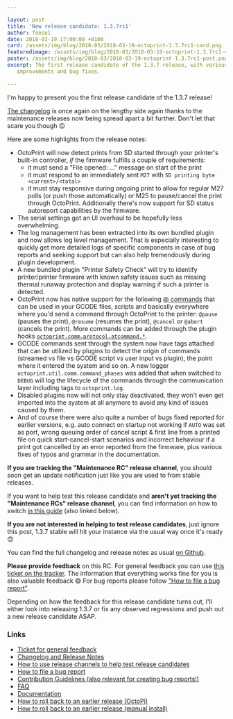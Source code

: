 ```yaml
---

layout: post
title: 'New release candidate: 1.3.7rc1'
author: foosel
date: 2018-03-19 17:00:00 +0100
card: /assets/img/blog/2018-03/2018-03-19-octoprint-1.3.7rc1-card.png
featuredimage: /assets/img/blog/2018-03/2018-03-19-octoprint-1.3.7rc1-card.png
poster: /assets/img/blog/2018-03/2018-03-19-octoprint-1.3.7rc1-post.png
excerpt: The first release candidate of the 1.3.7 release, with various
   improvements and bug fixes.

---
```


I'm happy to present you the first release candidate of the 1.3.7 release!

[The changelog](https://github.com/foosel/OctoPrint/releases/tag/1.3.7rc1) is once again on the lengthy side again thanks to the maintenance releases now being spread apart a bit further. Don't let that scare you though 😉

Here are some highlights from the release notes:

  * OctoPrint will now detect prints from SD started through your printer's built-in controller, *if* the firmware fulfills a couple of requirements:
      * it must send a "File opened: ..." message on start of the print
      * it must respond to an immediately sent `M27` with `SD printing byte <current>/<total>`
      * it must stay responsive during ongoing print to allow for regular M27 polls (or push those automatically) or M25 to pause/cancel the print through OctoPrint.
    Additionally there's now support for SD status autoreport capabilities by the firmware.
  * The serial settings got an UI overhaul to be hopefully less overwhelming.
  * The log management has been extracted into its own bundled plugin and now allows log level management. That is especially interesting to quickly get more detailed logs of specific components in case of bug reports and seeking support but can also help tremendously during plugin development.
  * A new bundled plugin "Printer Safety Check" will try to identify printer/printer firmware with known safety issues such as missing thermal runaway protection and display warning if such a printer is detected.
  * OctoPrint now has native support for the following [@ commands](http://docs.octoprint.org/en/maintenance/features/atcommands.html) that can be used in your GCODE files, scripts and basically everywhere where you'd send a command through OctoPrint to the printer: `@pause` (pauses the print), `@resume` (resumes the print), `@cancel` or `@abort` (cancels the print). More commands can be added through the plugin hooks [`octoprint.comm.protocol.atcommand.*`](http://docs.octoprint.org/en/maintenance/plugins/hooks.html#octoprint-comm-protocol-atcommand-phase).
  * GCODE commands sent through the system now have tags attached that can be utilized by plugins to detect the origin of commands (streamed vs file vs GCODE script vs user input vs plugin), the point where it entered the system and so on. A new logger `octoprint.util.comm.command_phases` was added that when switched to `DEBUG` will log the lifecycle of the commands through the communication layer including tags to `octoprint.log`.
  * Disabled plugins now will not only stay deactivated, they won't even get imported into the system at all anymore to avoid any kind of issues caused by them. 
  * And of course there were also quite a number of bugs fixed reported for earlier versions, e.g. auto connect on startup not working if `AUTO` was set as port, wrong queuing order of cancel script & first line from a printed file on quick start-cancel-start scenarios and incorrect behaviour if a print got cancelled by an error reported from the firmware, plus various fixes of typos and grammar in the documentation. 

**If you are tracking the "Maintenance RC" release channel**, you should soon get an update notification just like you 
are used to from stable releases.

If you want to help test this release candidate and **aren't yet tracking the "Maintenance RCs" release channel**, you
can find information on how to switch [in this guide](https://discourse.octoprint.org/t/how-to-use-the-release-channels-to-help-test-release-candidates/402)
(also linked below).

**If you are not interested in helping to test release candidates**, just ignore this post, 1.3.7 stable will hit 
your instance via the usual way once it's ready 😊

You can find the full changelog and release notes as usual [on Github](https://github.com/foosel/OctoPrint/releases/tag/1.3.7rc1).

**Please provide feedback** on this RC. For general feedback you can use 
[this ticket on the tracker](https://github.com/foosel/OctoPrint/issues/2492).
The information that everything works fine for you is also valuable feedback 😄 For bug reports please follow
["How to file a bug report"](https://github.com/foosel/OctoPrint/blob/master/CONTRIBUTING.md#how-to-file-a-bug-report).

Depending on how the feedback for this release candidate turns out, I'll either look into releasing 1.3.7 or fix any 
observed regressions and push out a new release candidate ASAP.

### Links

  * [Ticket for general feedback](https://github.com/foosel/OctoPrint/issues/2492)
  * [Changelog and Release Notes](https://github.com/foosel/OctoPrint/releases/tag/1.3.7rc1)
  * [How to use release channels to help test release candidates](https://discourse.octoprint.org/t/how-to-use-the-release-channels-to-help-test-release-candidates/402)
  * [How to file a bug report](https://github.com/foosel/OctoPrint/blob/master/CONTRIBUTING.md#how-to-file-a-bug-report)
  * [Contribution Guidelines (also relevant for creating bug reports!)](https://github.com/foosel/OctoPrint/blob/master/CONTRIBUTING.md)
  * [FAQ](https://faq.octoprint.org)
  * [Documentation](http://docs.octoprint.org/)
  * [How to roll back to an earlier release (OctoPi)](https://discourse.octoprint.org/t/how-can-i-revert-to-an-older-version-of-the-octoprint-installation-on-my-octopi-image/205)
  * [How to roll back to an earlier release (manual install)](https://discourse.octoprint.org/t/how-can-i-roll-back-to-an-earlier-version-after-an-update/234)

